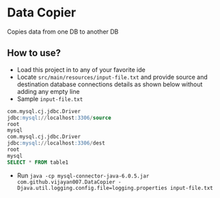 # Data Copier
Copies data from one DB to another DB
## How to use?
- Load this project in to any of your favorite ide
- Locate `src/main/resources/input-file.txt` and provide source and destination database connections details as shown below without adding any empty line
- Sample `input-file.txt`
```sql
com.mysql.cj.jdbc.Driver
jdbc:mysql://localhost:3306/source
root
mysql
com.mysql.cj.jdbc.Driver
jdbc:mysql://localhost:3306/dest
root
mysql
SELECT * FROM table1
```
- Run `java -cp mysql-connector-java-6.0.5.jar com.github.vijayan007.DataCopier -Djava.util.logging.config.file=logging.properties input-file.txt`
